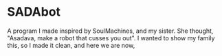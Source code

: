 # SADAbot
A program I made inspired by SoulMachines, and my sister. She thought, "Asadava, make a robot that cusses you out". I wanted to show my family this, so I made it clean, and here we are now,
